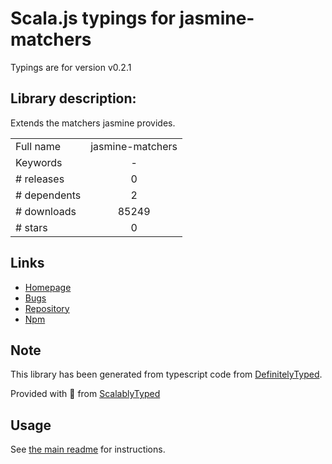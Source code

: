 
# Scala.js typings for jasmine-matchers

Typings are for version v0.2.1

## Library description:
Extends the matchers jasmine provides.

|                    |                 |
| ------------------ | :-------------: |
| Full name          | jasmine-matchers |
| Keywords           | - |
| # releases         | 0 |
| # dependents       | 2 |
| # downloads        | 85249 |
| # stars            | 0 |

## Links
- [Homepage](https://github.com/uxebu/jasmine-matchers/)
- [Bugs](https://github.com/uxebu/jasmine-matchers/issues)
- [Repository](https://github.com/uxebu/jasmine-matchers)
- [Npm](https://www.npmjs.com/package/jasmine-matchers)
    


## Note
This library has been generated from typescript code from [DefinitelyTyped](https://definitelytyped.org).

Provided with :purple_heart: from [ScalablyTyped](https://github.com/oyvindberg/ScalablyTyped)

## Usage
See [the main readme](../../readme.md) for instructions.


